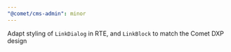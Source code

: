 ```yaml
---
"@comet/cms-admin": minor
---
```


Adapt styling of `LinkDialog` in RTE, and `LinkBlock` to match the Comet DXP design
